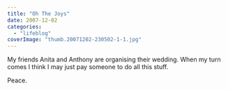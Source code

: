 ```yaml
---
title: "Oh The Joys"
date: 2007-12-02
categories: 
  - "lifeblog"
coverImage: "thumb.20071202-230502-1-1.jpg"
---
```


My friends Anita and Anthony are organising their wedding. When my turn comes I think I may just pay someone to do all this stuff.

Peace.
